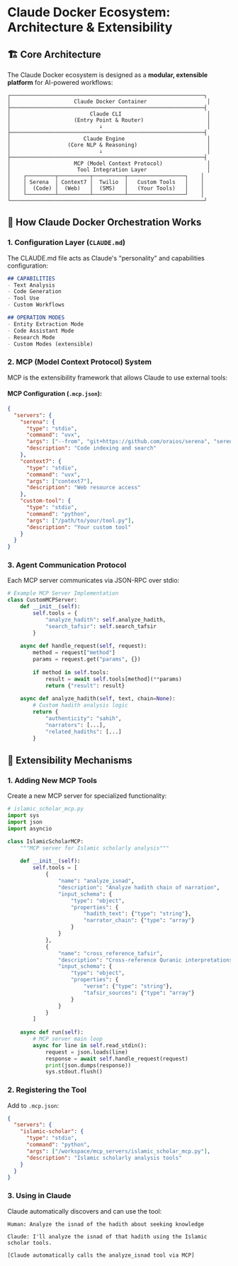 # Claude Docker Ecosystem: Architecture & Extensibility

## 🏗️ Core Architecture

The Claude Docker ecosystem is designed as a **modular, extensible platform** for AI-powered workflows:

```
┌─────────────────────────────────────────────────────────────┐
│                    Claude Docker Container                   │
├─────────────────────────────────────────────────────────────┤
│                         Claude CLI                           │
│                    (Entry Point & Router)                    │
│                            ↓                                 │
├─────────────────────────────────────────────────────────────┤
│                       Claude Engine                          │
│                  (Core NLP & Reasoning)                      │
│                            ↓                                 │
├─────────────────────────────────────────────────────────────┤
│                    MCP (Model Context Protocol)              │
│                     Tool Integration Layer                   │
│    ┌─────────┬──────────┬──────────┬──────────────────┐    │
│    │ Serena  │ Context7 │  Twilio  │   Custom Tools   │    │
│    │  (Code) │  (Web)   │  (SMS)   │   (Your Tools)   │    │
│    └─────────┴──────────┴──────────┴──────────────────┘    │
└─────────────────────────────────────────────────────────────┘
```

## 🔧 How Claude Docker Orchestration Works

### 1. **Configuration Layer** (`CLAUDE.md`)

The CLAUDE.md file acts as Claude's "personality" and capabilities configuration:

```markdown
## CAPABILITIES
- Text Analysis
- Code Generation
- Tool Use
- Custom Workflows

## OPERATION MODES
- Entity Extraction Mode
- Code Assistant Mode
- Research Mode
- Custom Modes (extensible)
```

### 2. **MCP (Model Context Protocol) System**

MCP is the extensibility framework that allows Claude to use external tools:

#### MCP Configuration (`.mcp.json`):
```json
{
  "servers": {
    "serena": {
      "type": "stdio",
      "command": "uvx",
      "args": ["--from", "git+https://github.com/oraios/serena", "serena"],
      "description": "Code indexing and search"
    },
    "context7": {
      "type": "stdio",
      "command": "uvx",
      "args": ["context7"],
      "description": "Web resource access"
    },
    "custom-tool": {
      "type": "stdio",
      "command": "python",
      "args": ["/path/to/your/tool.py"],
      "description": "Your custom tool"
    }
  }
}
```

### 3. **Agent Communication Protocol**

Each MCP server communicates via JSON-RPC over stdio:

```python
# Example MCP Server Implementation
class CustomMCPServer:
    def __init__(self):
        self.tools = {
            "analyze_hadith": self.analyze_hadith,
            "search_tafsir": self.search_tafsir
        }
    
    async def handle_request(self, request):
        method = request["method"]
        params = request.get("params", {})
        
        if method in self.tools:
            result = await self.tools[method](**params)
            return {"result": result}
        
    async def analyze_hadith(self, text, chain=None):
        # Custom hadith analysis logic
        return {
            "authenticity": "sahih",
            "narrators": [...],
            "related_hadiths": [...]
        }
```

## 🚀 Extensibility Mechanisms

### 1. **Adding New MCP Tools**

Create a new MCP server for specialized functionality:

```python
# islamic_scholar_mcp.py
import sys
import json
import asyncio

class IslamicScholarMCP:
    """MCP server for Islamic scholarly analysis"""
    
    def __init__(self):
        self.tools = [
            {
                "name": "analyze_isnad",
                "description": "Analyze hadith chain of narration",
                "input_schema": {
                    "type": "object",
                    "properties": {
                        "hadith_text": {"type": "string"},
                        "narrator_chain": {"type": "array"}
                    }
                }
            },
            {
                "name": "cross_reference_tafsir",
                "description": "Cross-reference Quranic interpretations",
                "input_schema": {
                    "type": "object",
                    "properties": {
                        "verse": {"type": "string"},
                        "tafsir_sources": {"type": "array"}
                    }
                }
            }
        ]
    
    async def run(self):
        # MCP server main loop
        async for line in self.read_stdin():
            request = json.loads(line)
            response = await self.handle_request(request)
            print(json.dumps(response))
            sys.stdout.flush()
```

### 2. **Registering the Tool**

Add to `.mcp.json`:
```json
{
  "servers": {
    "islamic-scholar": {
      "type": "stdio",
      "command": "python",
      "args": ["/workspace/mcp_servers/islamic_scholar_mcp.py"],
      "description": "Islamic scholarly analysis tools"
    }
  }
}
```

### 3. **Using in Claude**

Claude automatically discovers and can use the tool:
```
Human: Analyze the isnad of the hadith about seeking knowledge

Claude: I'll analyze the isnad of that hadith using the Islamic scholar tools.

[Claude automatically calls the analyze_isnad tool via MCP]
```